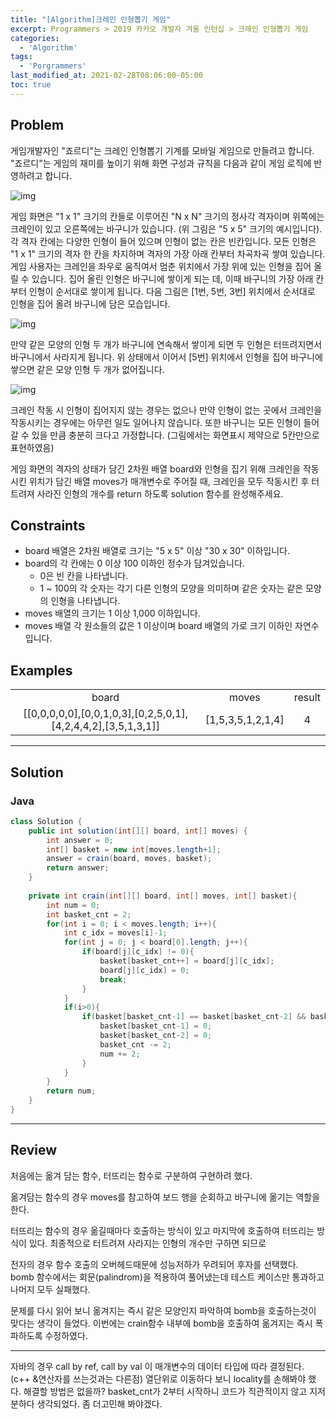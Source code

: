 ```yaml
---
title: "[Algorithm]크레인 인형뽑기 게임"
excerpt: Programmers > 2019 카카오 개발자 겨울 인턴십 > 크레인 인형뽑기 게임
categories:
  - 'Algorithm'
tags:
  - 'Porgrammers'
last_modified_at: 2021-02-28T08:06:00-05:00
toc: true
---
```


## Problem

게임개발자인 "죠르디"는 크레인 인형뽑기 기계를 모바일 게임으로 만들려고 합니다.
"죠르디"는 게임의 재미를 높이기 위해 화면 구성과 규칙을 다음과 같이 게임 로직에 반영하려고 합니다.

![img](https://grepp-programmers.s3.ap-northeast-2.amazonaws.com/files/production/69f1cd36-09f4-4435-8363-b71a650f7448/crane_game_101.png)

게임 화면은 "1 x 1" 크기의 칸들로 이루어진 "N x N" 크기의 정사각 격자이며 위쪽에는 크레인이 있고 오른쪽에는 바구니가 있습니다. (위 그림은 "5 x 5" 크기의 예시입니다). 각 격자 칸에는 다양한 인형이 들어 있으며 인형이 없는 칸은 빈칸입니다. 모든 인형은 "1 x 1" 크기의 격자 한 칸을 차지하며 격자의 가장 아래 칸부터 차곡차곡 쌓여 있습니다. 게임 사용자는 크레인을 좌우로 움직여서 멈춘 위치에서 가장 위에 있는 인형을 집어 올릴 수 있습니다. 집어 올린 인형은 바구니에 쌓이게 되는 데, 이때 바구니의 가장 아래 칸부터 인형이 순서대로 쌓이게 됩니다. 다음 그림은 [1번, 5번, 3번] 위치에서 순서대로 인형을 집어 올려 바구니에 담은 모습입니다.

![img](https://grepp-programmers.s3.ap-northeast-2.amazonaws.com/files/production/638e2162-b1e4-4bbb-b0d7-62d31e97d75c/crane_game_102.png)

만약 같은 모양의 인형 두 개가 바구니에 연속해서 쌓이게 되면 두 인형은 터뜨려지면서 바구니에서 사라지게 됩니다. 위 상태에서 이어서 [5번] 위치에서 인형을 집어 바구니에 쌓으면 같은 모양 인형 두 개가 없어집니다.

![img](https://grepp-programmers.s3.ap-northeast-2.amazonaws.com/files/production/8569d736-091e-4771-b2d3-7a6e95a20c22/crane_game_103.gif)

크레인 작동 시 인형이 집어지지 않는 경우는 없으나 만약 인형이 없는 곳에서 크레인을 작동시키는 경우에는 아무런 일도 일어나지 않습니다. 또한 바구니는 모든 인형이 들어갈 수 있을 만큼 충분히 크다고 가정합니다. (그림에서는 화면표시 제약으로 5칸만으로 표현하였음)

게임 화면의 격자의 상태가 담긴 2차원 배열 board와 인형을 집기 위해 크레인을 작동시킨 위치가 담긴 배열 moves가 매개변수로 주어질 때, 크레인을 모두 작동시킨 후 터트려져 사라진 인형의 개수를 return 하도록 solution 함수를 완성해주세요.

## Constraints  

- board 배열은 2차원 배열로 크기는 "5 x 5" 이상 "30 x 30" 이하입니다.
- board의 각 칸에는 0 이상 100 이하인 정수가 담겨있습니다.
  - 0은 빈 칸을 나타냅니다.
  - 1 ~ 100의 각 숫자는 각기 다른 인형의 모양을 의미하며 같은 숫자는 같은 모양의 인형을 나타냅니다.
- moves 배열의 크기는 1 이상 1,000 이하입니다.
- moves 배열 각 원소들의 값은 1 이상이며 board 배열의 가로 크기 이하인 자연수입니다.

## Examples

<table style="text-align:center">
    <tr><td>board</td><td>moves</td><td>result</td></tr>
    <tr><td>[[0,0,0,0,0],[0,0,1,0,3],[0,2,5,0,1],[4,2,4,4,2],[3,5,1,3,1]]	</td><td>[1,5,3,5,1,2,1,4]</td><td>4</td></tr>

</table>
<hr>

## Solution

### Java  

```java
class Solution {
    public int solution(int[][] board, int[] moves) {
        int answer = 0;
        int[] basket = new int[moves.length+1];
        answer = crain(board, moves, basket);
        return answer;
    }
    
    private int crain(int[][] board, int[] moves, int[] basket){
        int num = 0;
        int basket_cnt = 2;
        for(int i = 0; i < moves.length; i++){
            int c_idx = moves[i]-1;
            for(int j = 0; j < board[0].length; j++){
                if(board[j][c_idx] != 0){
                    basket[basket_cnt++] = board[j][c_idx];
                    board[j][c_idx] = 0;
                    break;
                }                 
            }
            if(i>0){
                if(basket[basket_cnt-1] == basket[basket_cnt-2] && basket[basket_cnt-1] != 0){
                    basket[basket_cnt-1] = 0;
                    basket[basket_cnt-2] = 0;
                    basket_cnt -= 2;
                    num += 2;
                }
            }
        }
        return num;
    }
}
```

<hr>  

## Review  

처음에는 옮겨 담는 함수, 터뜨리는 함수로 구분하여 구현하려 했다.

옮겨담는 함수의 경우 moves를 참고하여 보드 행을 순회하고 바구니에 옮기는 역할을 한다. 

터뜨리는 함수의 경우 옮길때마다 호출하는 방식이 있고 마지막에 호출하여 터뜨리는 방식이 있다. 
최종적으로 터트려져 사라지는 인형의 개수만 구하면 되므로 

전자의 경우 함수 호출의 오버헤드때문에 성능저하가 우려되어 후자를 선택했다.  
bomb 함수에서는 회문(palindrom)을 적용하여 풀어냈는데 테스트 케이스만 통과하고 나머지 모두 실패했다.

문제를 다시 읽어 보니 옮겨지는 즉시 같은 모양인지 파악하여 bomb을 호출하는것이 맞다는 생각이 들었다.
이번에는 crain함수 내부에 bomb을 호출하여 옮겨지는 즉시 폭파하도록 수정하였다. 

---

자바의 경우 call by ref, call by val 이 매개변수의 데이터 타입에 따라 결정된다.
(c++ &연산자를 쓰는것과는 다른점)
열단위로 이동하다 보니 locality를 손해봐야 했다. 해결할 방법은 없을까?
basket_cnt가 2부터 시작하니 코드가 직관적이지 않고 지저분하다 생각되었다. 좀 더고민해 봐야겠다.
